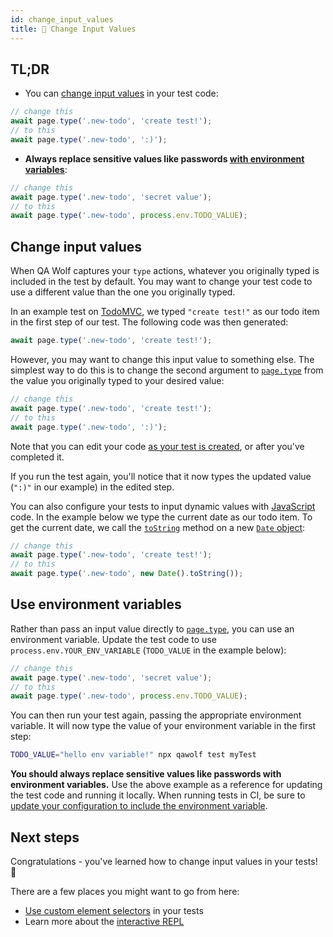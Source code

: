 ```yaml
---
id: change_input_values
title: 📮 Change Input Values
---
```


## TL;DR

- You can [change input values](#change-input-values) in your test code:

```js
// change this
await page.type('.new-todo', 'create test!');
// to this
await page.type('.new-todo', ':)');
```

- **Always replace sensitive values like passwords [with environment variables](#use-environment-variables)**:

```js
// change this
await page.type('.new-todo', 'secret value');
// to this
await page.type('.new-todo', process.env.TODO_VALUE);
```

## Change input values

When QA Wolf captures your `type` actions, whatever you originally typed is included in the test by default. You may want to change your test code to use a different value than the one you originally typed.

In an example test on [TodoMVC](http://todomvc.com/examples/react), we typed `"create test!"` as our todo item in the first step of our test. The following code was then generated:

```js
await page.type('.new-todo', 'create test!');
```

However, you may want to change this input value to something else. The simplest way to do this is to change the second argument to [`page.type`](https://github.com/microsoft/playwright/blob/master/docs/api.md#pagetypeselector-text-options) from the value you originally typed to your desired value:

```js
// change this
await page.type('.new-todo', 'create test!');
// to this
await page.type('.new-todo', ':)');
```

Note that you can edit your code [as your test is created](create_a_test#review-test-code), or after you've completed it.

If you run the test again, you'll notice that it now types the updated value (`":)"` in our example) in the edited step.

You can also configure your tests to input dynamic values with [JavaScript](https://developer.mozilla.org/en-US/docs/Web/JavaScript) code. In the example below we type the current date as our todo item. To get the current date, we call the [`toString`](https://developer.mozilla.org/en-US/docs/Web/JavaScript/Reference/Global_Objects/Date/toString) method on a new [`Date` object](https://developer.mozilla.org/en-US/docs/Web/JavaScript/Reference/Global_Objects/Date):

```js
// change this
await page.type('.new-todo', 'create test!');
// to this
await page.type('.new-todo', new Date().toString());
```

## Use environment variables

Rather than pass an input value directly to [`page.type`](https://github.com/microsoft/playwright/blob/master/docs/api.md#pagetypeselector-text-options), you can use an environment variable. Update the test code to use `process.env.YOUR_ENV_VARIABLE` (`TODO_VALUE` in the example below):

```js
// change this
await page.type('.new-todo', 'secret value');
// to this
await page.type('.new-todo', process.env.TODO_VALUE);
```

You can then run your test again, passing the appropriate environment variable. It will now type the value of your environment variable in the first step:

```bash
TODO_VALUE="hello env variable!" npx qawolf test myTest
```

**You should always replace sensitive values like passwords with environment variables.** Use the above example as a reference for updating the test code and running it locally. When running tests in CI, be sure to [update your configuration to include the environment variable](run_tests_in_ci#use-environment-variables).

## Next steps

Congratulations - you've learned how to change input values in your tests! 🎉

There are a few places you might want to go from here:

- [Use custom element selectors](use_custom_selectors) in your tests
- Learn more about the [interactive REPL](use_the_repl)
